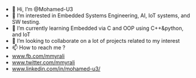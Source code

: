 - 👋 Hi, I’m @Mohamed-U3
- 👀 I’m interested in Embedded Systems Engineering, AI, IoT systems, and SW testing.
- 🌱 I’m currently learning Embedded via C and OOP using C++&python, and IoT
- 💞️ I’m looking to collaborate on a lot of projects related to my interest
- 📫 How to reach me ?
- www.fb.com/mmyrali
- www.twitter.com/mmyrali
- www.linkedin.com/in/mohamed-u3/

<!---
Mohamed-U3/Mohamed-U3 is a ✨ special ✨ repository because its `README.md` (this file) appears on your GitHub profile.
You can click the Preview link to take a look at your changes.
--->
